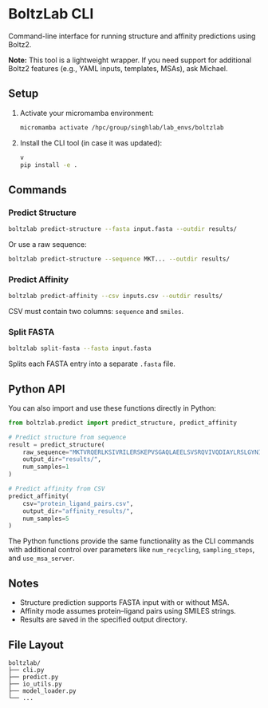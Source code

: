 # BoltzLab CLI

Command-line interface for running structure and affinity predictions using Boltz2.

**Note:** This tool is a lightweight wrapper. If you need support for additional Boltz2 features (e.g., YAML inputs, templates, MSAs), ask Michael.

## Setup

1. Activate your micromamba environment:
   ```bash
   micromamba activate /hpc/group/singhlab/lab_envs/boltzlab
   ```

2. Install the CLI tool (in case it was updated):
   ```bash
   v
   pip install -e .
   ```

## Commands

### Predict Structure

```bash
boltzlab predict-structure --fasta input.fasta --outdir results/
```

Or use a raw sequence:
```bash
boltzlab predict-structure --sequence MKT... --outdir results/
```

### Predict Affinity

```bash
boltzlab predict-affinity --csv inputs.csv --outdir results/
```

CSV must contain two columns: `sequence` and `smiles`.

### Split FASTA

```bash
boltzlab split-fasta --fasta input.fasta
```

Splits each FASTA entry into a separate `.fasta` file.

## Python API

You can also import and use these functions directly in Python:

```python
from boltzlab.predict import predict_structure, predict_affinity

# Predict structure from sequence
result = predict_structure(
    raw_sequence="MKTVRQERLKSIVRILERSKEPVSGAQLAEELSVSRQVIVQDIAYLRSLGYNIVATPRGYVLAGG",
    output_dir="results/",
    num_samples=1
)

# Predict affinity from CSV
predict_affinity(
    csv="protein_ligand_pairs.csv",
    output_dir="affinity_results/",
    num_samples=5
)
```

The Python functions provide the same functionality as the CLI commands with additional control over parameters like `num_recycling`, `sampling_steps`, and `use_msa_server`.

## Notes

- Structure prediction supports FASTA input with or without MSA.
- Affinity mode assumes protein–ligand pairs using SMILES strings.
- Results are saved in the specified output directory.

## File Layout

```
boltzlab/
├── cli.py
├── predict.py
├── io_utils.py
├── model_loader.py
└── ...
```